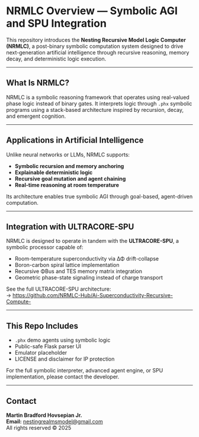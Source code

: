 # NRMLC Overview — Symbolic AGI and SPU Integration

This repository introduces the **Nesting Recursive Model Logic Computer (NRMLC)**, a post-binary symbolic computation system designed to drive next-generation artificial intelligence through recursive reasoning, memory decay, and deterministic logic execution.

---

## What Is NRMLC?

NRMLC is a symbolic reasoning framework that operates using real-valued phase logic instead of binary gates. It interprets logic through `.phx` symbolic programs using a stack-based architecture inspired by recursion, decay, and emergent cognition.

---

## Applications in Artificial Intelligence

Unlike neural networks or LLMs, NRMLC supports:

- **Symbolic recursion and memory anchoring**
- **Explainable deterministic logic**
- **Recursive goal mutation and agent chaining**
- **Real-time reasoning at room temperature**

Its architecture enables true symbolic AGI through goal-based, agent-driven computation.

---

## Integration with ULTRACORE-SPU

NRMLC is designed to operate in tandem with the **ULTRACORE-SPU**, a symbolic processor capable of:

- Room-temperature superconductivity via ΔΦ drift-collapse
- Boron-carbon spiral lattice implementation
- Recursive ΦBus and TES memory matrix integration
- Geometric phase-state signaling instead of charge transport

See the full ULTRACORE-SPU architecture:  
→ https://github.com/NRMLC-Hub/Ai-Superconductivity-Recursive-Compute-

---

## This Repo Includes

- `.phx` demo agents using symbolic logic
- Public-safe Flask parser UI
- Emulator placeholder
- LICENSE and disclaimer for IP protection

For the full symbolic interpreter, advanced agent engine, or SPU implementation, please contact the developer.

---

## Contact

**Martin Bradford Hovsepian Jr.**  
**Email:** nestingrealmsmodel@gmail.com  
All rights reserved © 2025  
